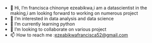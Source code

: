 - 👋 Hi, I’m francisca chinonye ezeabikwa,i am a datascientist in the making,i am looking forward to working on numerous project
- 👀 I’m interested in data analysis and data science
- 🌱 I’m currently learning python
- 💞️ I’m looking to collaborate on various project
- 📫 How to reach me :ezeabikwafrancisca52@gmail.com

<!---
franciscaeze/franciscaeze is a ✨ special ✨ repository because its `README.md` (this file) appears on your GitHub profile.
You can click the Preview link to take a look at your changes.
--->
